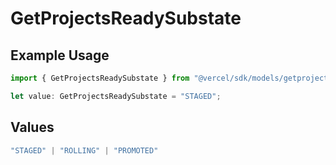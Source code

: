 # GetProjectsReadySubstate

## Example Usage

```typescript
import { GetProjectsReadySubstate } from "@vercel/sdk/models/getprojectsop.js";

let value: GetProjectsReadySubstate = "STAGED";
```

## Values

```typescript
"STAGED" | "ROLLING" | "PROMOTED"
```